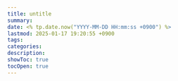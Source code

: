 ```yaml
---
title: untitle
summary: 
date: <% tp.date.now("YYYY-MM-DD HH:mm:ss +0900") %>
lastmod: 2025-01-17 19:20:55 +0900
tags: 
categories: 
description: 
showToc: true
tocOpen: true
---
```


# 
